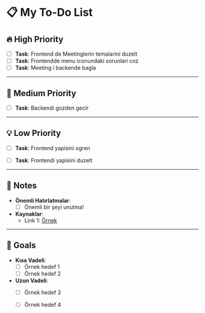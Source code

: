 # 📋 My To-Do List

## 🔥 High Priority
- [ ] **Task**: Frontend de Meetinglerin temalarini duzelt 
- [ ] **Task**: Frontendde menu iconundaki sorunlari coz
- [ ] **Task**: Meeting i backende bagla

---

## 🌟 Medium Priority
- [ ] **Task**: Backendi gozden gecir

---

## 💡 Low Priority
- [ ] **Task**: Frontend yapisini ogren
- [ ] **Task**: Frontendi yapisini duzelt


---

## 📌 Notes
- **Önemli Hatırlatmalar**:
  - [ ] Önemli bir şeyi unutma!
- **Kaynaklar**:
  - Link 1: [Örnek](https://example.com)

---

## 🎯 Goals
- **Kısa Vadeli**:
  - [ ] Örnek hedef 1
  - [ ] Örnek hedef 2

- **Uzun Vadeli**:
  - [ ] Örnek hedef 3
  - [ ] Örnek hedef 4

